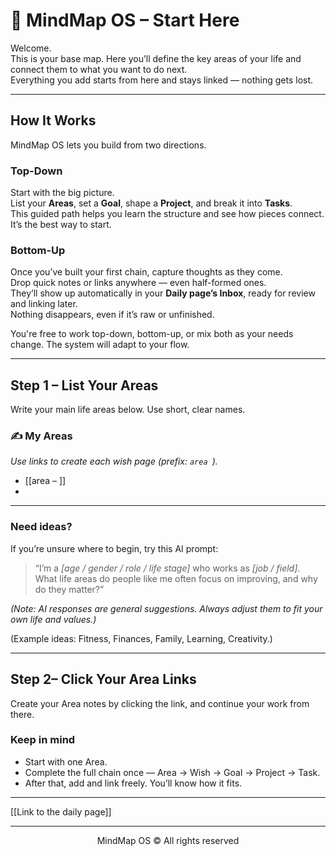 # 🏁 MindMap OS – Start Here

Welcome.  
This is your base map. Here you’ll define the key areas of your life and connect them to what you want to do next.  
Everything you add starts from here and stays linked — nothing gets lost.

---

## How It Works

MindMap OS lets you build from two directions.

### Top-Down  
Start with the big picture.  
List your **Areas**, set a **Goal**, shape a **Project**, and break it into **Tasks**.  
This guided path helps you learn the structure and see how pieces connect.  
It’s the best way to start.

### Bottom-Up  
Once you’ve built your first chain, capture thoughts as they come.  
Drop quick notes or links anywhere — even half-formed ones.  
They’ll show up automatically in your **Daily page’s Inbox**, ready for review and linking later.  
Nothing disappears, even if it’s raw or unfinished.

You're free to work top-down, bottom-up, or mix both as your needs change. The system will adapt to your flow.

---

## Step 1 – List Your Areas

Write your main life areas below.  Use short, clear names.  

### ✍️ My Areas
 *Use links to create each wish page (prefix: `area `).*
- [[area – ]]
- 

---

### Need ideas?

If you’re unsure where to begin, try this AI prompt:

> “I’m a *[age / gender / role / life stage]* who works as *[job / field]*.  
> What life areas do people like me often focus on improving, and why do they matter?”

*(Note: AI responses are general suggestions. Always adjust them to fit your own life and values.)*

(Example ideas: Fitness, Finances, Family, Learning, Creativity.)

---
## Step 2– Click Your Area Links
Create your Area notes by clicking the link, and continue your work from there.

### Keep in mind
- Start with one Area.  
- Complete the full chain once — Area → Wish → Goal → Project → Task.  
- After that, add and link freely. You’ll know how it fits.

---

[[Link to the daily page]]

---
<p align="center">MindMap OS © All rights reserved</p>